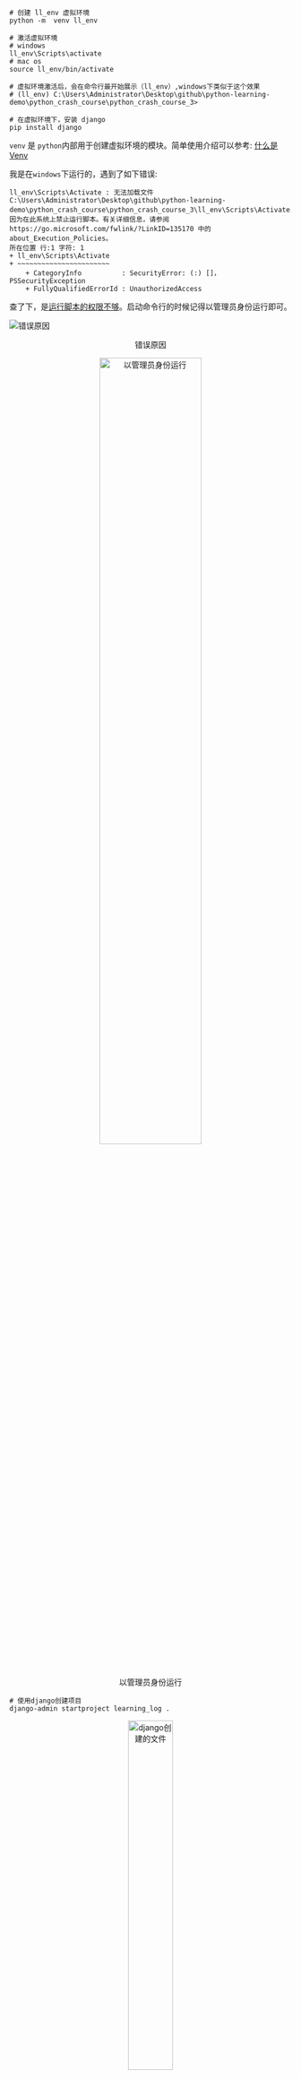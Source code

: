 <!-- @format -->

```shell
# 创建 ll_env 虚拟环境
python -m  venv ll_env

# 激活虚拟环境
# windows
ll_env\Scripts\activate
# mac os
source ll_env/bin/activate

# 虚拟环境激活后，会在命令行最开始展示（ll_env）,windows下类似于这个效果
# (ll_env) C:\Users\Administrator\Desktop\github\python-learning-demo\python_crash_course\python_crash_course_3>

# 在虚拟环境下，安装 django
pip install django

```

`venv` 是 `python`内部用于创建虚拟环境的模块。简单使用介绍可以参考: [什么是 Venv](https://zhuanlan.zhihu.com/p/285631652)

我是在`windows`下运行的，遇到了如下错误:

```text
ll_env\Scripts\Activate : 无法加载文件 C:\Users\Administrator\Desktop\github\python-learning-demo\python_crash_course\python_crash_course_3\ll_env\Scripts\Activate.ps1，因为在此系统上禁止运行脚本。有关详细信息，请参阅 https://go.microsoft.com/fwlink/?LinkID=135170 中的 about_Execution_Policies。
所在位置 行:1 字符: 1
+ ll_env\Scripts\Activate
+ ~~~~~~~~~~~~~~~~~~~~~~~
    + CategoryInfo          : SecurityError: (:) []，PSSecurityException
    + FullyQualifiedErrorId : UnauthorizedAccess
```

查了下，是[运行脚本的权限不够](https://www.sharepointdiary.com/2014/03/fix-for-powershell-script-cannot-be-loaded-because-running-scripts-is-disabled-on-this-system.html)。启动命令行的时候记得以管理员身份运行即可。

![错误原因](./images/root_cause.png)

<p align='center'>错误原因</p>

<img src='./images/run_as_administrator.jpg' alt='以管理员身份运行' style='width: 60%; height: auto; text-align: center; margin-left: 20%;' />

<p align='center'>以管理员身份运行</p>

```shell
# 使用django创建项目
django-admin startproject learning_log .
```

<img src='./images/django_1.png' alt='django创建的文件' style='width: 40%; height: auto; text-align: center; margin-left: 30%;' />

<p align='center'>django创建的文件</p>

| 文件          | 作用                                                                                                |
| ------------- | --------------------------------------------------------------------------------------------------- |
| `settings.py` | 指定 `Django`如何与系统之间交互以及如何管理项目                                                     |
| `urls.py`     | 告诉 `Django` 应该创建哪些页面来响应浏览器的请求                                                    |
| `wsgi.py`     | 帮助 `Django` 向浏览器提供它创建的文件，是 web 服务器网关接口（web server gateway interface）的缩写 |
| `manage.py`   | 控制 `Django` 生成的网站，根据不同的子命令，选择进一步执行的任务                                    |

网站需要数据库存储数据，下面来创建数据库

```shell
python manage.py migrate
```

<img src='./images/sqlite_migrate.png' alt='创建数据库' style='width: 100%; height: auto; text-align: center; margin-left: 0%;' />

<p align='center'>创建数据库</p>

在使用 `SQLite`的新项目时，首次执行 `migrate`(迁移)命令时，`Django` 会创建新数据库

启动项目

```shell
python manage.py runserver
```

<img src='./images/runserver.png' alt='启动项目' style='width: 100%; height: auto; text-align: center; margin-left: 0%;' />

<p align='center'>启动项目</p>

<img src='./images/site_1.png' alt='网站样式' style='width: 80%; height: auto; text-align: center; margin-left: 10%;' />

<p align='center'>网站样式</p>

```shell
# 启动一个名为learning_logs的应用，这条命令会创建应用程序所需的基础设施
python manage.py startapp learning_logs
```

这里涉及到了 2 个级别: `project` `app`

需要将刚生成的 `app` `learning_logs` 加如到之前的 `project` `learning_log` 之中

同时需要为新创建的 `learning_logs`建立表来存储对应的数据。

```shell
# makemigrations命令让django根据app设置去确定如何修改数据库，并生成对应的python脚本
python manage.py makemigrations learning_logs
# 执行上面生成的python脚本，才能最终完成对数据库的修改
python manage.py migrate
```

<img src='./images/sqlite_migrate_1.png' alt='生成修改数据库的存储进程' style='width: 80%; height: auto; text-align: center; margin-left: 10%;' />

<p align='center'>生成修改数据库的存储进程</p>

<img src='./images/sqlite_migrate_2.png' alt='应用存储进程修改表' style='width: 80%; height: auto; text-align: center; margin-left: 10%;' />

<p align='center'>应用存储进程修改表</p>

上面称呼生成的 [python 脚本](./learning_logs/migrations/0001_initial.py) 为[存储进程](https://zh.wikipedia.org/zh-hans/%E5%AD%98%E5%82%A8%E7%A8%8B%E5%BA%8F)，只是因为它和通过 `mysql dump` 倒出的存储进程功能类似。

这里可以看到，`Topic`在书中被定义为学习笔记，每次要对学习笔记这个模型进行修改的时候，都需要通过 `manage.py` 先对 `learning_logs` app 执行 `makemigrations`，然后再执行生成的脚本去修改数据。

上面是如何通过`django`去一个一个实例模型的定义，定义好的模型和数据表，需要用户管理。先行创建一个超级用户:

```shell
python manage.py createsuperuser
```

<img src='./images/admin_user.png' alt='创建管理员' style='width: 80%; height: auto; text-align: center; margin-left: 10%;' />

<p align='center'>创建管理员</p>

`admin.py`: 将注册的模型，挂载到管理网站

`models.py`: 定义所需要的数据模型

```shell
# 启动服务器
python manage.py runserver
```

打开 [管理后台](http://localhost:8000/admin)，输入用户名和密码登录

<img src='./images/admin_user.png' alt='登录界面' style='width: 80%; height: auto; text-align: center; margin-left: 10%;' />

<p align='center'>登录界面</p>

<img src='./images/backend_1.png' alt='管理后台' style='width: 80%; height: auto; text-align: center; margin-left: 10%;' />

<p align='center'>管理后台</p>

后面书中又在 [models.py](./learning_logs/models.py) 中创建了 `Entry` 类，并进行了数据创建。

```shell
python manage.py makemigrations learning_logs
python manage.py migrate
```

`django`提供了交互式终端，可以用来实时查看数据。

```shell
python manage.py shell
# 进入python shell
>>> from leaning_logs.model import Topic
>>> Topic.objects.all()
# 获取所有主题
<QuerySet [<Topic: Chess>, <Topic: Rock Climbing>]>
>>> topics = Topic.objects.all()
>>> for topic in topics:
>>>     print(topic.id, topic)
# 遍历并输出
1 Chess
2 Rock Climbing
```

使用 `djange` 创建页面，一般有以下三个步骤（顺序无关）

1、定义 `URL`

> 每个 `URL` 都被映射到特定的视图

2、编写视图

> 视图获取并处理页面所需的数据

3、编写模板

> 模板定义页面的整体结构

```shell
python manage.py startapp  users

python manage.py shell
```

```shell
>>> from django.contrib.auth.models import User
>>> User.objects.all()
<QuerySet [<User: ll_admin>, <User: admin>]>
>>> for user in User.objects.all():
...     print(user.username, user.id)
...
ll_admin 1
admin 2
```
